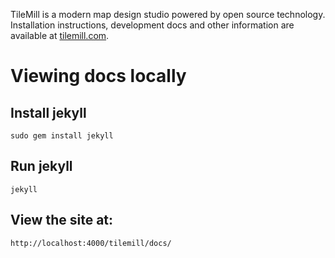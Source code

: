 TileMill is a modern map design studio powered by open source technology.
Installation instructions, development docs and other information are available
at [tilemill.com](http://tilemill.com).


# Viewing docs locally

## Install jekyll

    sudo gem install jekyll

## Run jekyll

    jekyll

## View the site at:

    http://localhost:4000/tilemill/docs/
